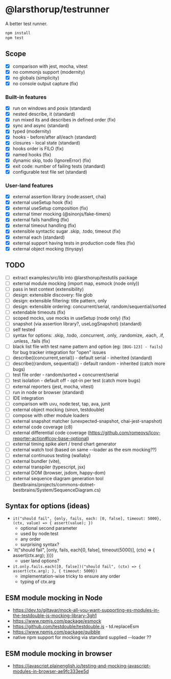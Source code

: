 # @larsthorup/testrunner

A better test runner.

```bash
npm install
npm test
```

## Scope

- [x] comparison with jest, mocha, vitest
- [x] no commonjs support (modernity)
- [x] no globals (simplicity)
- [x] no console output capture (fix)

### Built-in features

- [x] run on windows and posix (standard)
- [x] nested describe, it (standard)
- [x] run mixed its and describes in defined order (fix)
- [x] sync and async (standard)
- [x] typed (modernity)
- [x] hooks - before/after all/each (standard)
- [x] closures - local state (standard)
- [x] hooks order is FILO (fix)
- [x] named hooks (fix)
- [x] dynamic skip, todo (IgnoreError) (fix)
- [x] exit code: number of failing tests (standard)
- [x] configurable test file set (standard)

### User-land features

- [x] external assertion library (node:assert, chai)
- [x] external useSetup hook (fix)
- [x] external useSetup composition (fix)
- [x] external timer mocking (@sinonjs/fake-timers)
- [x] external fails handling (fix)
- [x] external timeout handling (fix)
- [x] extensible syntactic sugar .skip, .todo, timeout (fix)
- [x] external each (standard)
- [x] external support having tests in production code files (fix)
- [x] external object mocking (tinyspy)

## TODO

- [ ] extract examples/src/lib into @larsthorup/testutils package
- [ ] external module mocking (import map, esmock (node only))
- [ ] pass in test context (extensibility)
- [ ] design: extensible discovery: file glob
- [ ] design: extensible filtering: title pattern, only
- [ ] design: extensible ordering: concurrent/serial, random/sequential/sorted
- [ ] extendable timeouts (fix)
- [ ] scoped mocks, use mocks in useSetup (node only) (fix)
- [ ] snapshot (via assertion library?, useLogSnapshot) (standard)
- [ ] self tested
- [ ] syntax for options: .skip, .todo, .concurrent, .only, .randomize, .each, .if, .unless, .fails (fix)
- [ ] black list file with test name pattern and option (eg: `[BUG-123] - fails`) for bug tracker integration for "open" issues
- [ ] describe({concurrent,serial}) - default serial - inherited (standard)
- [ ] describe({random, sequential}) - default random - inherited (catch more bugs)
- [ ] test file order - random/sorted + concurrent/serial
- [ ] test isolation - default off - opt-in per test (catch more bugs)
- [ ] external reporters (jest, mocha, vitest)
- [ ] run in node or browser (standard)
- [ ] IDE integration
- [ ] comparison with uvu, node:test, tap, ava, junit
- [ ] external object mocking (sinon, testdouble)
- [ ] compose with other module loaders
- [ ] external snapshot matcher (unexpected-snapshot, chai-jest-snapshot)
- [ ] external code coverage (c8)
- [ ] external differential code coverage (https://github.com/romeovs/lcov-reporter-action#lcov-base-optional)
- [ ] external timing spike alert / trend chart generator
- [ ] external watch tool (based on same --loader as the esm mocking??)
- [ ] external continuous testing (wallaby)
- [ ] external bundler (vite),
- [ ] external transpiler (typescript, jsx)
- [ ] external DOM (browser, jsdom, happy-dom)
- [ ] external sequence diagram generation tool (bestbrains/projects/commons-dotnet-bestbrains/System/SequenceDiagram.cs)

## Syntax for options (ideas)

- `it("should fail", {only, fails, each: [0, false], timeout: 5000}, (ctx, value) => { assert(value); })`
  - optional second parameter
  - used by node:test
  - any order
  - surprising syntax?
- `it("should fail", [only, fails, each[0, false], timeout(5000)], (ctx) => { assert(ctx.arg); })})
  - user land options?
- `it.only.fails.each([0, false])("should fail", (ctx) => { assert(ctx.arg); }, { timeout: 5000})`
  - implementation-wise tricky to ensure any order
  - typing of ctx.arg

## ESM module mocking in Node

- https://dev.to/giltayar/mock-all-you-want-supporting-es-modules-in-the-testdouble-js-mocking-library-3gh1
- https://www.npmjs.com/package/esmock
- https://github.com/testdouble/testdouble.js - td.replaceEsm
- https://www.npmjs.com/package/quibble
- native npm support for mocking via standard supplied --loader ??

## ESM module mocking in browser

- https://javascript.plainenglish.io/testing-and-mocking-javascript-modules-in-browser-ae9fc333ee5d
